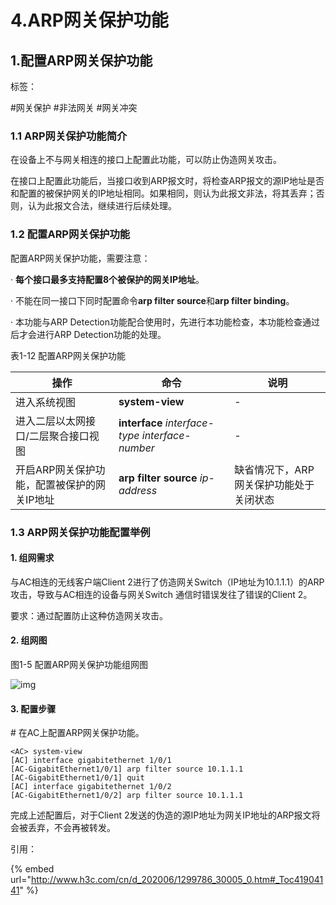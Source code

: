 # 4.ARP网关保护功能

## 1.配置ARP网关保护功能

标签：

\#网关保护 #非法网关 #网关冲突

### 1.1 ARP网关保护功能简介

在设备上不与网关相连的接口上配置此功能，可以防止伪造网关攻击。

在接口上配置此功能后，当接口收到ARP报文时，将检查ARP报文的源IP地址是否和配置的被保护网关的IP地址相同。如果相同，则认为此报文非法，将其丢弃；否则，认为此报文合法，继续进行后续处理。

### 1.2 配置ARP网关保护功能

配置ARP网关保护功能，需要注意：

· **每个接口最多支持配置8个被保护的网关IP地址**。

· 不能在同一接口下同时配置命令**arp filter source**和**arp filter binding**。

· 本功能与ARP Detection功能配合使用时，先进行本功能检查，本功能检查通过后才会进行ARP Detection功能的处理。

表1-12 配置ARP网关保护功能

| 操作                       | 命令                                              | 说明                    |
| ------------------------ | ----------------------------------------------- | --------------------- |
| 进入系统视图                   | **system-view**                                 | -                     |
| 进入二层以太网接口/二层聚合接口视图       | **interface** _interface-type interface-number_ | -                     |
| 开启ARP网关保护功能，配置被保护的网关IP地址 | **arp filter source** _ip-address_              | 缺省情况下，ARP网关保护功能处于关闭状态 |

### 1.3 ARP网关保护功能配置举例

#### **1. 组网需求**

与AC相连的无线客户端Client 2进行了仿造网关Switch（IP地址为10.1.1.1）的ARP攻击，导致与AC相连的设备与网关Switch 通信时错误发往了错误的Client 2。

要求：通过配置防止这种仿造网关攻击。

#### **2. 组网图**

图1-5 配置ARP网关保护功能组网图

![img](https://typore-img.oss-cn-beijing.aliyuncs.com/Typecho/img/2022/20220531115059.png)

#### **3. 配置步骤**

\# 在AC上配置ARP网关保护功能。

```
<AC> system-view
[AC] interface gigabitethernet 1/0/1
[AC-GigabitEthernet1/0/1] arp filter source 10.1.1.1
[AC-GigabitEthernet1/0/1] quit
[AC] interface gigabitethernet 1/0/2
[AC-GigabitEthernet1/0/2] arp filter source 10.1.1.1
```

完成上述配置后，对于Client 2发送的伪造的源IP地址为网关IP地址的ARP报文将会被丢弃，不会再被转发。







引用：

{% embed url="http://www.h3c.com/cn/d_202006/1299786_30005_0.htm#_Toc41904141" %}
